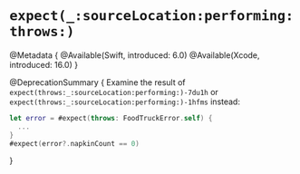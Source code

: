 # ``expect(_:sourceLocation:performing:throws:)``

<!--
This source file is part of the Swift.org open source project

Copyright (c) 2024 Apple Inc. and the Swift project authors
Licensed under Apache License v2.0 with Runtime Library Exception

See https://swift.org/LICENSE.txt for license information
See https://swift.org/CONTRIBUTORS.txt for Swift project authors
-->

@Metadata {
  @Available(Swift, introduced: 6.0)
  @Available(Xcode, introduced: 16.0)
}

@DeprecationSummary { <!-- Warning when compiling DocC: rdar://141785948 -->
  Examine the result of ``expect(throws:_:sourceLocation:performing:)-7du1h`` or
  ``expect(throws:_:sourceLocation:performing:)-1hfms`` instead:
  
  ```swift
  let error = #expect(throws: FoodTruckError.self) {
    ...
  }
  #expect(error?.napkinCount == 0)
  ```
}
